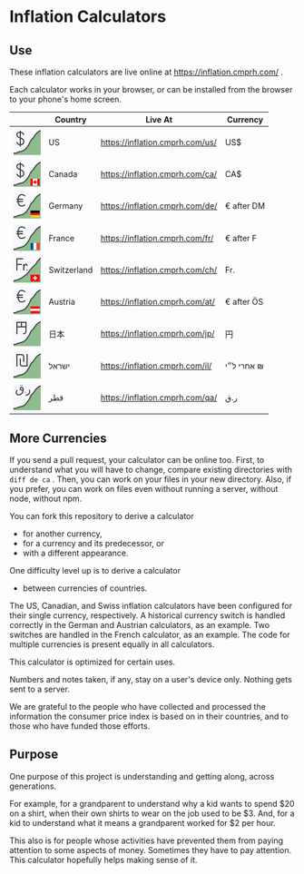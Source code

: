 # Inflation Calculators

## Use

These inflation calculators are live online at
https://inflation.cmprh.com/
.

Each calculator works in your browser,
or can be installed from the browser to your phone's home screen.

| &#x2003; | Country | Live At | Currency |
| --- | --- | --- | --- |
| ![US icon](us/inflation-us.svg) | US | https://inflation.cmprh.com/us/ | US$ |
| ![CA icon](ca/inflation-ca.svg) | Canada | https://inflation.cmprh.com/ca/ | CA$ |
| ![DE icon](de/inflation-de.svg) | Germany | https://inflation.cmprh.com/de/ | € after DM |
| ![FR icon](fr/inflation-fr.svg) | France | https://inflation.cmprh.com/fr/ | € after F |
| ![CH icon](ch/inflation-ch.svg) | Switzerland | https://inflation.cmprh.com/ch/ | Fr. |
| ![AT icon](at/inflation-at.svg) | Austria | https://inflation.cmprh.com/at/ | € after ÖS |
| ![JP icon](jp/inflation-jp.svg) | 日本 | https://inflation.cmprh.com/jp/ | 円 |
| ![IL icon](il/inflation-il.svg) | ישראל | https://inflation.cmprh.com/il/ | &#x200F;₪ אחרי ל״י |
| ![QA icon](qa/inflation-qa.svg) | قطر | https://inflation.cmprh.com/qa/ | ر.ق |

## More Currencies

If you send a pull request, your calculator can be online too.
First, to understand what you will have to change, compare existing directories
with `diff de ca` .
Then, you can work on your files in your new directory.
Also, if you prefer,
you can work on files even without running a server, without node, without npm.

You can fork this repository to derive a calculator

- for another currency,
- for a currency and its predecessor, or
- with a different appearance.

One difficulty level up is to derive a calculator

- between currencies of countries.

The US, Canadian, and Swiss inflation calculators have been configured for their
single currency, respectively.
A historical currency switch is handled correctly in the German and Austrian
calculators, as an example.
Two switches are handled in the French calculator, as an example.
The code for multiple currencies is present equally in all calculators.

This calculator is optimized for certain uses.

Numbers and notes taken, if any, stay on a user's device only.
Nothing gets sent to a server.

We are grateful to the people who have collected and processed the
information the consumer price index is based on in their countries,
and to those who have funded those efforts.

## Purpose

One purpose of this project is understanding and getting along,
across generations.

For example,
for a grandparent to understand why a kid wants to spend $20 on a shirt,
when their own shirts to wear on the job used to be $3.
And, for a kid to understand what it means a grandparent worked for $2 per hour.

This also is for people whose activities have prevented them from
paying attention to some aspects of money.
Sometimes they have to pay attention.
This calculator hopefully helps making sense of it.

